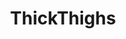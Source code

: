 ---
title: ThickThighs
crosslinks:
- Sexy_curves
- ProgressiveGrowth
- progresspics
- AssholeBehindThong
- gonewildcolor
- Galdalou
- KathleenEggleton
- londonandrews
- AngieVaronaLegal
- slightcellulite
---